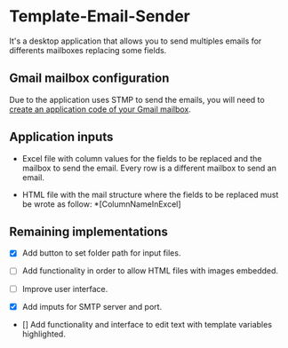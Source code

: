 # Template-Email-Sender

It's a desktop application that allows you to send multiples emails for differents mailboxes replacing some fields.

## Gmail mailbox configuration

Due to the application uses STMP to send the emails, you will need to [create an application code of your Gmail mailbox](https://support.google.com/mail/answer/185833?hl=en).

## Application inputs

- Excel file with column values for the fields to be replaced and the mailbox to send the email.
Every row is a different mailbox to send an email.

- HTML file with the mail structure where the fields to be replaced must be wrote as follow: *[ColumnNameInExcel]

## Remaining implementations

- [X] Add button to set folder path for input files.

- [ ] Add functionality in order to allow  HTML files with images embedded.

- [ ] Improve user interface.

- [X] Add imputs for SMTP server and port.

- [] Add functionality and interface to edit text with template variables highlighted.

